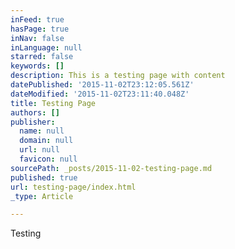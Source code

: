 ```yaml
---
inFeed: true
hasPage: true
inNav: false
inLanguage: null
starred: false
keywords: []
description: This is a testing page with content
datePublished: '2015-11-02T23:12:05.561Z'
dateModified: '2015-11-02T23:11:40.048Z'
title: Testing Page
authors: []
publisher:
  name: null
  domain: null
  url: null
  favicon: null
sourcePath: _posts/2015-11-02-testing-page.md
published: true
url: testing-page/index.html
_type: Article

---
```

Testing